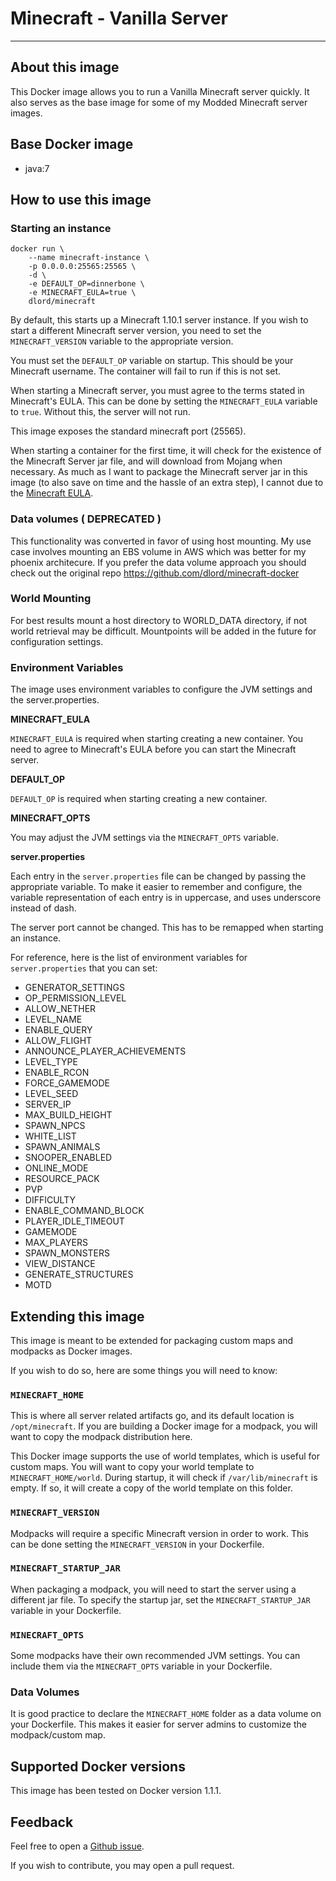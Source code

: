 # Minecraft - Vanilla Server

* * *


## About this image

This Docker image allows you to run a Vanilla Minecraft server quickly. It
also serves as the base image for some of my Modded Minecraft server images.


## Base Docker image

* java:7


## How to use this image

### Starting an instance

    docker run \
        --name minecraft-instance \
        -p 0.0.0.0:25565:25565 \
        -d \
        -e DEFAULT_OP=dinnerbone \
        -e MINECRAFT_EULA=true \
        dlord/minecraft

By default, this starts up a Minecraft 1.10.1 server instance. If you wish to
start a different Minecraft server version, you need to set the
`MINECRAFT_VERSION` variable to the appropriate version.

You must set the `DEFAULT_OP` variable on startup. This should be your
Minecraft username. The container will fail to run if this is not set.

When starting a Minecraft server, you must agree to the terms stated in
Minecraft's EULA. This can be done by setting the `MINECRAFT_EULA` variable
to `true`. Without this, the server will not run.

This image exposes the standard minecraft port (25565).

When starting a container for the first time, it will check for the existence of
the Minecraft Server jar file, and will download from Mojang when necessary. As
much as I want to package the Minecraft server jar in this image (to also save
on time and the hassle of an extra step), I cannot due to the [Minecraft EULA][]. 


### Data volumes ( DEPRECATED )

This functionality was converted in favor of using host mounting. My use case involves
mounting an EBS volume in AWS which was better for my phoenix architecure.  If you
prefer the data volume approach you should check out the original repo  https://github.com/dlord/minecraft-docker


### World Mounting

For best results mount a host directory to WORLD_DATA directory, if not world retrieval may be difficult.
Mountpoints will be added in the future for configuration settings.

### Environment Variables

The image uses environment variables to configure the JVM settings and the
server.properties.

**MINECRAFT_EULA**

`MINECRAFT_EULA` is required when starting creating a new container. You need to
agree to Minecraft's EULA before you can start the Minecraft server.

**DEFAULT_OP**

`DEFAULT_OP` is required when starting creating a new container.

**MINECRAFT_OPTS**

You may adjust the JVM settings via the `MINECRAFT_OPTS` variable.

**server.properties**

Each entry in the `server.properties` file can be changed by passing the
appropriate variable. To make it easier to remember and configure, the variable
representation of each entry is in uppercase, and uses underscore instead
of dash.

The server port cannot be changed. This has to be remapped when starting an
instance.

For reference, here is the list of environment variables for `server.properties`
that you can set:

* GENERATOR_SETTINGS
* OP_PERMISSION_LEVEL
* ALLOW_NETHER
* LEVEL_NAME
* ENABLE_QUERY
* ALLOW_FLIGHT
* ANNOUNCE_PLAYER_ACHIEVEMENTS
* LEVEL_TYPE
* ENABLE_RCON
* FORCE_GAMEMODE
* LEVEL_SEED
* SERVER_IP
* MAX_BUILD_HEIGHT
* SPAWN_NPCS
* WHITE_LIST
* SPAWN_ANIMALS
* SNOOPER_ENABLED
* ONLINE_MODE
* RESOURCE_PACK
* PVP
* DIFFICULTY
* ENABLE_COMMAND_BLOCK
* PLAYER_IDLE_TIMEOUT
* GAMEMODE
* MAX_PLAYERS
* SPAWN_MONSTERS
* VIEW_DISTANCE
* GENERATE_STRUCTURES
* MOTD


## Extending this image

This image is meant to be extended for packaging custom maps and modpacks as
Docker images.

If you wish to do so, here are some things you will need to know:

### `MINECRAFT_HOME`

This is where all server related artifacts go, and its default location is
`/opt/minecraft`. If you are building a Docker image for a modpack, you will
want to copy the modpack distribution here.

This Docker image supports the use of world templates, which is useful for
custom maps. You will want to copy your world template to `MINECRAFT_HOME/world`.
During startup, it will check if `/var/lib/minecraft` is empty. If so, it will
create a copy of the world template on this folder.

### `MINECRAFT_VERSION`

Modpacks will require a specific Minecraft version in order to work. This can
be done setting the `MINECRAFT_VERSION` in your Dockerfile.

### `MINECRAFT_STARTUP_JAR`

When packaging a modpack, you will need to start the server using a different
jar file. To specify the startup jar, set the `MINECRAFT_STARTUP_JAR` variable
in your Dockerfile.

### `MINECRAFT_OPTS`

Some modpacks have their own recommended JVM settings. You can include them
via the `MINECRAFT_OPTS` variable in your Dockerfile.

### Data Volumes

It is good practice to declare the `MINECRAFT_HOME` folder as a data volume on
your Dockerfile. This makes it easier for server admins to customize the
modpack/custom map.


## Supported Docker versions

This image has been tested on Docker version 1.1.1.


## Feedback

Feel free to open a [Github issue][].

If you wish to contribute, you may open a pull request.

[Github issue]: https://github.com/dlord/minecraft-docker/issues
[Minecraft EULA]: https://account.mojang.com/documents/minecraft_eula
